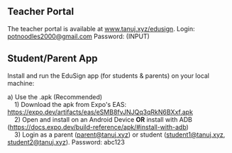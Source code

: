 ## Teacher Portal
The teacher portal is available at www.tanuj.xyz/edusign. Login: potnoodles2000@gmail.com Password: (INPUT)

## Student/Parent App
Install and run the EduSign app (for students & parents) on your local machine:

a) Use the .apk (Recommended) \
&nbsp;&nbsp;&nbsp;&nbsp;1) Download the apk from Expo's EAS: https://expo.dev/artifacts/eas/eSMB8fvJNJQq3qRkN6BXxf.apk \
&nbsp;&nbsp;&nbsp;&nbsp;2) Open and install on an Android Device **OR** install with ADB (https://docs.expo.dev/build-reference/apk/#install-with-adb) \
&nbsp;&nbsp;&nbsp;&nbsp;3) Login as a parent (parent@tanuj.xyz) or student (student1@tanuj.xyz, student2@tanuj.xyz). Password: abc123
